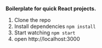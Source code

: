 **Boilerplate for quick React projects.**

1. Clone the repo
2. Install dependencies `npm install`
3. Start watching `npm start`
4. open http://localhost:3000
